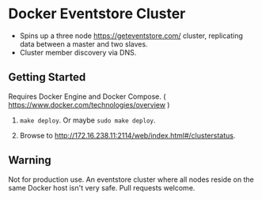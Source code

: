 # Docker Eventstore Cluster

- Spins up a three node https://geteventstore.com/ cluster, replicating data between a master and two slaves.
- Cluster member discovery via DNS.

## Getting Started

Requires Docker Engine and Docker Compose. ( https://www.docker.com/technologies/overview )

1. ```make deploy```. Or maybe ```sudo make deploy```.

2. Browse to http://172.16.238.11:2114/web/index.html#/clusterstatus. 

## Warning

Not for production use. An eventstore cluster where all nodes reside on the same Docker host isn't very safe. Pull requests welcome.


